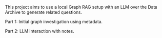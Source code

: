 This project aims to use a local Graph RAG setup with an LLM over the Data Archive to generate related questions.

Part 1: Initial graph investigation using metadata.

Part 2: LLM interaction with notes.

